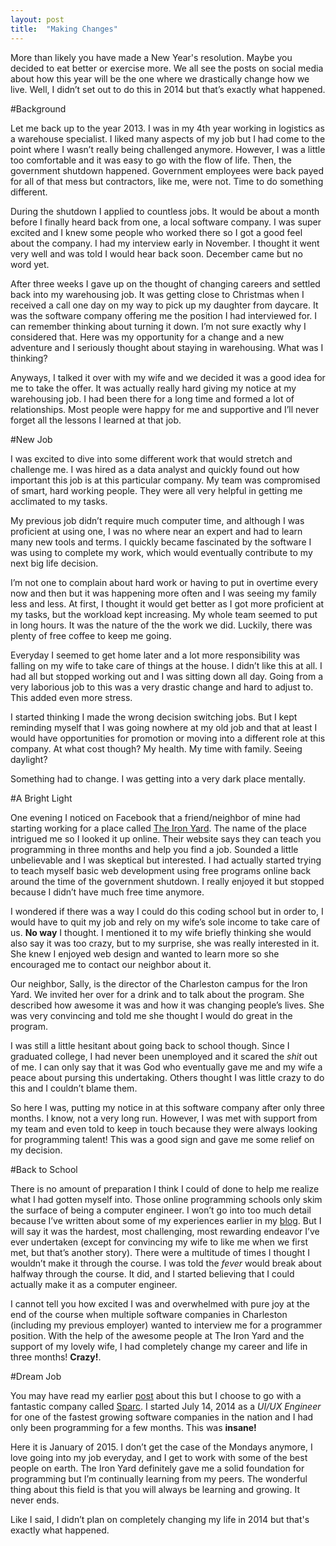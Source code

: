 ```yaml
---
layout: post
title:  "Making Changes"
---
```



More than likely you have made a New Year's resolution. Maybe you decided to eat better or exercise more. We all see the posts on social media about how this year will be the one where we drastically change how we live. Well, I didn’t set out to do this in 2014 but that’s exactly what happened. 

#Background

Let me back up to the year 2013. I was in my 4th year working in logistics as a warehouse specialist. I liked many aspects of my job but I had come to the point where I wasn’t really being challenged anymore. However, I was a little too comfortable and it was easy to go with the flow of life. Then, the government shutdown happened. Government employees were back payed for all of that mess but contractors, like me, were not. Time to do something different.

During the shutdown I applied to countless jobs. It would be about a month before I finally heard back from one, a local software company. I was super excited and I knew some people who worked there so I got a good feel about the company. I had my interview early in November. I thought it went very well and was told I would hear back soon. December came but no word yet.

After three weeks I gave up on the thought of changing careers and settled back into my warehousing job. It was getting close to Christmas when I received a call one day on my way to pick up my daughter from daycare. It was the software company offering me the position I had interviewed for. I can remember thinking about turning it down. I’m not sure exactly why I considered that. Here was my opportunity for a change and a new adventure and I seriously thought about staying in warehousing. What was I thinking? 

Anyways, I talked it over with my wife and we decided it was a good idea for me to take the offer. It was actually really hard giving my notice at my warehousing job. I had been there for a long time and formed a lot of relationships. Most people were happy for me and supportive and I’ll never forget all the lessons I learned at that job.

#New Job

I was excited to dive into some different work that would stretch and challenge me. I was hired as a data analyst and quickly found out how important this job is at this particular company. My team was compromised of smart, hard working people. They were all very helpful in getting me acclimated to my tasks. 

My previous job didn’t require much computer time, and although I was proficient at using one, I was no where near an expert and had to learn many new tools and terms. I quickly became fascinated by the software I was using to complete my work, which would eventually contribute to my next big life decision. 

I’m not one to complain about hard work or having to put in overtime every now and then but it was happening more often and I was seeing my family less and less. At first, I thought it would get better as I got more proficient at my tasks, but the workload kept increasing. My whole team seemed to put in long hours. It was the nature of the the work we did. Luckily, there was plenty of free coffee to keep me going.

Everyday I seemed to get home later and a lot more responsibility was falling on my wife to take care of things at the house. I didn’t like this at all. I had all but stopped working out and I was sitting down all day. Going from a very laborious job to this was a very drastic change and hard to adjust to. This added even more stress. 

I started thinking I made the wrong decision switching jobs. But I kept reminding myself that I was going nowhere at my old job and that at least I would have opportunities for promotion or moving into a different role at this company. At what cost though? My health. My time with family. Seeing daylight?

Something had to change. I was getting into a very dark place mentally. 

#A Bright Light

One evening I noticed on Facebook that a friend/neighbor of mine had starting working for a place called [The Iron Yard][ironYard]. The name of the place intrigued me so I looked it up online. Their website says they can teach you programming in three months and help you find a job. Sounded a little unbelievable and I was skeptical but interested. I had actually started trying to teach myself basic web development using free programs online back around the time of the government shutdown. I really enjoyed it but stopped because I didn’t have much free time anymore. 

I wondered if there was a way I could do this coding school but in order to, I would have to quit my job and rely on my wife’s sole income to take care of us. **No way** I thought. I mentioned it to my wife briefly thinking she would also say it was too crazy, but to my surprise, she was really interested in it. She knew I enjoyed web design and wanted to learn more so she encouraged me to contact our neighbor about it. 

Our neighbor, Sally, is the director of the Charleston campus for the Iron Yard. We invited her over for a drink and to talk about the program. She described how awesome it was and how it was changing people’s lives. She was very convincing and told me she thought I would do great in the program.

I was still a little hesitant about going back to school though. Since I graduated college, I had never been unemployed and it scared the *shit* out of me. I can only say that it was God who eventually gave me and my wife a peace about pursing this undertaking. Others thought I was little crazy to do this and I couldn’t blame them.

So here I was, putting my notice in at this software company after only three months. I know, not a very long run. However, I was met with support from my team and even told to keep in touch because they were always looking for programming talent! This was a good sign and gave me some relief on my decision.

#Back to School

There is no amount of preparation I think I could of done to help me realize what I had gotten myself into. Those online programming schools only skim the surface of being a computer engineer. I won’t go into too much detail because I’ve written about some of my experiences earlier in my [blog][blogPost1]. But I will say it was the hardest, most challenging, most rewarding endeavor I’ve ever undertaken (except for convincing my wife to like me when we first met, but that’s another story). There were a multitude of times I thought I wouldn’t make it through the course. I was told the *fever* would break about halfway through the course. It did, and I started believing that I could actually make it as a computer engineer. 

I cannot tell you how excited I was and overwhelmed with pure joy at the end of the course when multiple software companies in Charleston (including my previous employer) wanted to interview me for a programmer position. With the help of the awesome people at The Iron Yard and the support of my lovely wife, I had completely change my career and life in three months! **Crazy!**.

#Dream Job

You may have read my earlier [post][blogPost2] about this but I choose to go with a fantastic company called [Sparc][sparc]. I started July 14, 2014 as a *UI/UX Engineer* for one of the fastest growing software companies in the nation and I had only been programming for a few months. This was **insane!** 

Here it is January of 2015. I don’t get the case of the Mondays anymore, I love going into my job everyday, and I get to work with some of the best people on earth. The Iron Yard definitely gave me a solid foundation for programming but I’m continually learning from my peers. The wonderful thing about this field is that you will always be learning and growing. It never ends.

Like I said, I didn’t plan on completely changing my life in 2014 but that's exactly what happened.


[ironYard]: http://theironyard.com/
[sparc]: http://www.sparcedge.com/
[blogPost1]: http://shawnleberknight.com/blog/2014/05/01/ironYardCrossfit/
[blogPost2]: http://shawnleberknight.com/blog/2014/08/11/dream-job/
